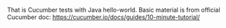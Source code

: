That is Cucumber tests with Java hello-world.
Basic material is from official Cucumber doc: https://cucumber.io/docs/guides/10-minute-tutorial/
